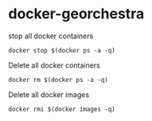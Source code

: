 # docker-georchestra

stop all docker containers
```shell
docker stop $(docker ps -a -q)
```

Delete all docker containers
```shell
docker rm $(docker ps -a -q)
```

Delete all docker images
```shell
docker rmi $(docker images -q)
```
